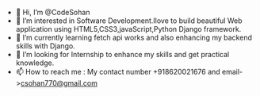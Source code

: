 - 👋 Hi, I’m @CodeSohan
- 👀 I’m interested in Software Development.Ilove to build beautiful Web application using HTML5,CSS3,javaScript,Python Django framework. 
- 🌱 I’m currently learning fetch api works and also enhancing my backend skills with Django.
- 💞️ I’m looking for Internship to enhance my skills and get practical knowledge.
- 📫 How to reach me : My contact number +918620021676 and email->csohan770@gmail.com

